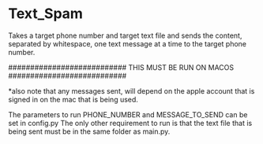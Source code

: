 # Text_Spam
Takes a target phone number and target text file and sends the content, separated by whitespace, one text message at a time to the target phone number.

###########################
THIS MUST BE RUN ON MACOS
###########################

*also note that any messages sent, will depend on the apple account that is signed in on the mac that is being used.

The parameters to run PHONE_NUMBER and MESSAGE_TO_SEND can be set in config.py
The only other requirement to run is that the text file that is being sent must be in the same folder as main.py.
